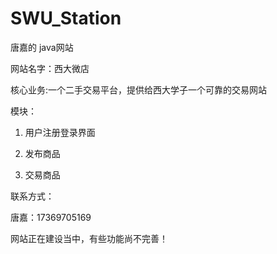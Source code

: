 # SWU_Station
 唐嘉的 java网站

网站名字：西大微店

核心业务:一个二手交易平台，提供给西大学子一个可靠的交易网站


模块：

1. 用户注册登录界面

2. 发布商品
3. 交易商品

联系方式：

唐嘉：17369705169

网站正在建设当中，有些功能尚不完善！



